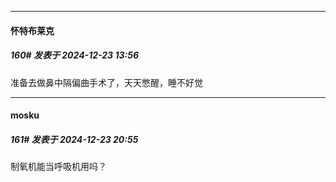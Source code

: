 ﻿
*****

####  怀特布莱克  
##### 160#       发表于 2024-12-23 13:56

准备去做鼻中隔偏曲手术了，天天憋醒，睡不好觉


*****

####  mosku  
##### 161#       发表于 2024-12-23 20:55

制氧机能当呼吸机用吗？

